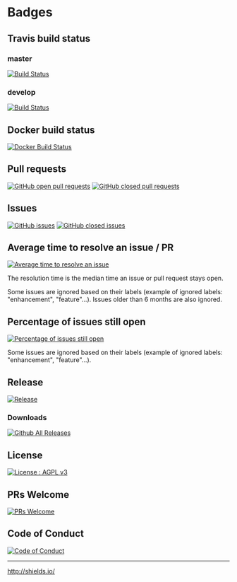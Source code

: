 # Badges


## Travis build status
### master
[![Build Status](https://api.travis-ci.org/Asqatasun/Asqatasun.svg?branch=master)](https://travis-ci.org/Asqatasun/Asqatasun/branches)

### develop
[![Build Status](https://api.travis-ci.org/Asqatasun/Asqatasun.svg?branch=develop)](https://travis-ci.org/Asqatasun/Asqatasun/branches)

## Docker build status
[![Docker Build Status](https://img.shields.io/docker/build/asqatasun/asqatasun.svg?style=flat-square)](https://hub.docker.com/r/asqatasun/asqatasun/)

## Pull requests
[![GitHub open   pull requests](https://img.shields.io/github/issues-pr/asqatasun/asqatasun.svg?style=flat-square)](https://github.com/Asqatasun/Asqatasun/pulls?q=is%3Aopen+is%3Apr)
[![GitHub closed pull requests](https://img.shields.io/github/issues-pr-closed/asqatasun/asqatasun.svg?style=flat-square)](https://github.com/Asqatasun/Asqatasun/pulls?q=is%3Apr+is%3Aclosed)

## Issues
[![GitHub issues](https://img.shields.io/github/issues/asqatasun/asqatasun.svg?style=flat-square)](https://github.com/Asqatasun/Asqatasun/issues)
[![GitHub closed issues](https://img.shields.io/github/issues-closed/asqatasun/asqatasun.svg?style=flat-square)](https://github.com/Asqatasun/Asqatasun/issues?q=is%3Aissue+is%3Aclosed)

## Average time to resolve an issue / PR
[![Average time to resolve an issue](http://isitmaintained.com/badge/resolution/asqatasun/asqatasun.svg)](http://isitmaintained.com/project/asqatasun/asqatasun "Average time to resolve an issue")

The resolution time is the median time an issue or pull request stays open.

Some issues are ignored based on their labels (example of ignored labels: "enhancement", "feature"…). 
Issues older than 6 months are also ignored. 


## Percentage of issues still open
[![Percentage of issues still open](http://isitmaintained.com/badge/open/asqatasun/asqatasun.svg)](http://isitmaintained.com/project/asqatasun/asqatasun "Percentage of issues still open")

Some issues are ignored based on their labels (example of ignored labels: "enhancement", "feature"…). 

## Release
[![Release](https://img.shields.io/github/release/asqatasun/asqatasun.svg)](https://github.com/Asqatasun/Asqatasun/releases/latest)

### Downloads
[![Github All Releases](https://img.shields.io/github/downloads/asqatasun/asqatasun/total.svg?style=flat-square)](https://github.com/Asqatasun/Asqatasun/releases/)

## License
[![License : AGPL v3](https://img.shields.io/badge/license-AGPL3-blue.svg)](https://github.com/Asqatasun/Asqatasun/blob/master/LICENSE)

## PRs Welcome
[![PRs Welcome](https://img.shields.io/badge/PRs-welcome-brightgreen.svg?style=flat-square)](https://github.com/Asqatasun/Asqatasun/blob/develop/CONTRIBUTING.md)

## Code of Conduct
[![Code of Conduct](https://img.shields.io/badge/code%20of-conduct-ff69b4.svg?style=flat-square)](https://github.com/Asqatasun/Asqatasun/blob/develop/CODE_OF_CONDUCT.md)

---
http://shields.io/